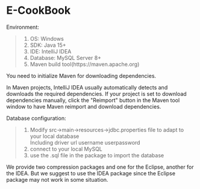 # E-CookBook

Environment:

> <ol>
> <li>OS: Windows</li>
> <li>SDK: Java 15+</li>
> <li>IDE: IntelliJ IDEA</li>
> <li>Database: MySQL Server 8+</li>
> <li>Maven build tool(https://maven.apache.org)</li>
> </ol> 
You need to initialize Maven for downloading dependencies.

In Maven projects, IntelliJ IDEA usually automatically detects and downloads the required dependencies. If your project is set to download dependencies manually, click the "Reimport" button in the Maven tool window to have Maven reimport and download dependencies.


Database configuration:
> <ol>
> <li>Modify src->main->resources->jdbc.properties file to adapt to your local database</li>
> Including driver url username userpassword
> <li>connect to your local MySQL</li>
> <li>use the .sql file in the package to import the database</li>
> </ol>

We provide two compression packages and one for the Eclipse, another for the IDEA. But we suggest to use the IDEA package since the Eclipse package may not work in some situation.